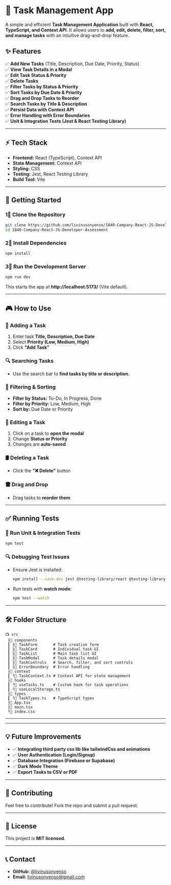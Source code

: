 # 📝 Task Management App

A simple and efficient **Task Management Application** built with **React, TypeScript, and Context API**. It allows users to **add, edit, delete, filter, sort, and manage tasks** with an intuitive drag-and-drop feature.

## ✨ Features

✅ **Add New Tasks** (Title, Description, Due Date, Priority, Status)  
✅ **View Task Details in a Modal**  
✅ **Edit Task Status & Priority**  
✅ **Delete Tasks**  
✅ **Filter Tasks by Status & Priority**  
✅ **Sort Tasks by Due Date & Priority**  
✅ **Drag and Drop Tasks to Reorder**  
✅ **Search Tasks by Title & Description**  
✅ **Persist Data with Context API**  
✅ **Error Handling with Error Boundaries**  
✅ **Unit & Integration Tests (Jest & React Testing Library)**  

---

## ⚡ Tech Stack

- **Frontend:** React (TypeScript), Context API  
- **State Management:** Context API  
- **Styling:** CSS  
- **Testing:** Jest, React Testing Library  
- **Build Tool:** Vite  

---

## 🚀 Getting Started

### 1⃣ **Clone the Repository**
```sh
git clone https://github.com/livinusonyenso/1840-Company-React-JS-Developer-Assessment.git
cd 1840-Company-React-JS-Developer-Assessment
```

### 2⃣ **Install Dependencies**
```sh
npm install
```

### 3⃣ **Run the Development Server**
```sh
npm run dev
```
This starts the app at **http://localhost:5173/** (Vite default).

---

## 🎮 How to Use

### 🏰 Adding a Task
1. Enter task **Title, Description, Due Date**  
2. Select **Priority (Low, Medium, High)**  
3. Click **"Add Task"**  

### 🔍 Searching Tasks
- Use the search bar to **find tasks by title or description**.

### 🔄 Filtering & Sorting
- **Filter by Status:** To-Do, In Progress, Done  
- **Filter by Priority:** Low, Medium, High  
- **Sort by:** Due Date or Priority  

### 🎯 Editing a Task
1. Click on a task to **open the modal**  
2. Change **Status or Priority**  
3. Changes are **auto-saved**  

### 🛢 Deleting a Task
- Click the **"❌ Delete"** button  

### 🖀 Drag and Drop
- Drag tasks to **reorder them**  

---

## ✅ Running Tests

### 🧪 Run Unit & Integration Tests
```sh
npm test
```

### 🔍 Debugging Test Issues
- Ensure Jest is installed:
  ```sh
  npm install --save-dev jest @testing-library/react @testing-library/jest-dom
  ```
- Run tests with **watch mode**:
  ```sh
  npm test --watch
  ```

---

## 🛠 Folder Structure

```
📺 src
 ├📂 components
 ┃ ├📂 TaskForm       # Task creation form
 ┃ ├📂 TaskCard       # Individual task UI
 ┃ ├📂 TaskList       # Main task list UI
 ┃ ├📂 TaskModal      # Task details modal
 ┃ ├📂 TaskControls   # Search, filter, and sort controls
 ┃ ├📂 ErrorBoundary  # Error handling
 ├📂 context
 ┃ └📝 TaskContext.ts # Context API for state management
 ├📂 hooks
 ┃ └📝 useTasks.ts    # Custom hook for task operations
 ┃ └📝 useLocalStorage.ts
 ├📂 types
 ┃ └📝 TaskTypes.ts   # TypeScript types
 ├📝 App.tsx
 ├📝 main.tsx
 └📝 index.css
```

---
---

## 💡 Future Improvements
- ✅ **Integrating third party css lib like tailwindCss and animations**  
- ✅ **User Authentication (Login/Signup)**  
- ✅ **Database Integration (Firebase or Supabase)**  
- ✅ **Dark Mode Theme**  
- ✅ **Export Tasks to CSV or PDF**  

---

## 🤝 Contributing
Feel free to contribute! Fork the repo and submit a pull request.  

---

## 🐜 License
This project is **MIT licensed**.

---

## 📞 Contact
- **GitHub:** [@livinusonyenso](https://github.com/livinusonyenso)
- **Email:** livinusonyenso@gmail.com

